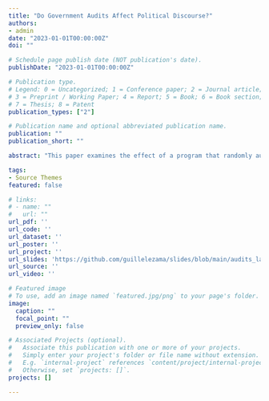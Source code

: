```yaml
---
title: "Do Government Audits Affect Political Discourse?"
authors:
- admin
date: "2023-01-01T00:00:00Z"
doi: ""

# Schedule page publish date (NOT publication's date).
publishDate: "2023-01-01T00:00:00Z"

# Publication type.
# Legend: 0 = Uncategorized; 1 = Conference paper; 2 = Journal article;
# 3 = Preprint / Working Paper; 4 = Report; 5 = Book; 6 = Book section;
# 7 = Thesis; 8 = Patent
publication_types: ["2"]

# Publication name and optional abbreviated publication name.
publication: ""
publication_short: ""

abstract: "This paper examines the effect of a program that randomly audits municipalities for their use of federal funds on politicians proposals in Brazil. Using 11,400 manifestos for mayoral elections, I find that the audits caused opposition parties in high-corruption cities to discuss the policy areas covered by the audit. In low-corruption cities, the opposition parties discussed fewer bureaucratic issues, while the incumbents discussed them more. Incumbents in corrupt municipalities used more populist language if they were audited before the election. These results suggest that politicians respond strategically to the spread of information about government actions by changing their agenda and rhetoric, but the effects differ for opposition and incumbent parties."

tags:
- Source Themes
featured: false

# links:
# - name: ""
#   url: ""
url_pdf: ''
url_code: ''
url_dataset: ''
url_poster: ''
url_project: ''
url_slides: 'https://github.com/guillelezama/slides/blob/main/audits_labor_bb.pdf'
url_source: ''
url_video: ''

# Featured image
# To use, add an image named `featured.jpg/png` to your page's folder. 
image:
  caption: ""
  focal_point: ""
  preview_only: false

# Associated Projects (optional).
#   Associate this publication with one or more of your projects.
#   Simply enter your project's folder or file name without extension.
#   E.g. `internal-project` references `content/project/internal-project/index.md`.
#   Otherwise, set `projects: []`.
projects: []

---
```

